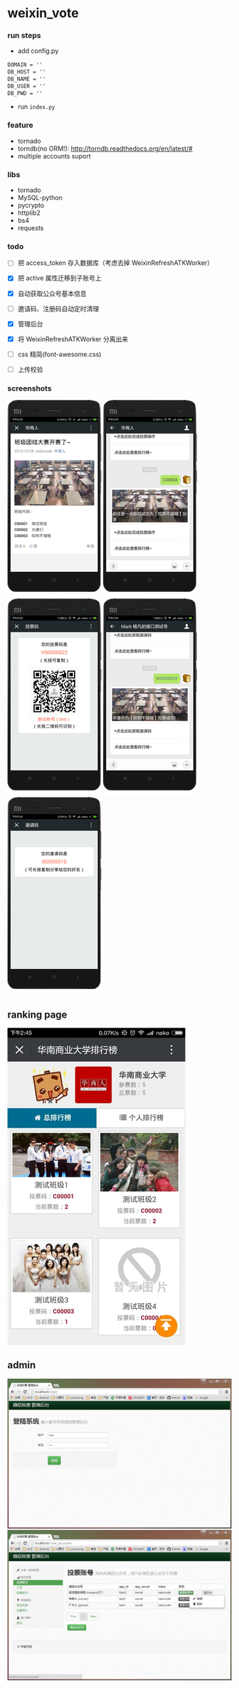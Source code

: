 # weixin_vote

### run steps
- add config.py
```
DOMAIN = ''
DB_HOST = ''
DB_NAME = ''
DB_USER = ''
DB_PWD = ''
```
- run `index.py`

### feature
- tornado
- torndb(no ORM!): http://torndb.readthedocs.org/en/latest/#
- multiple accounts suport

### libs
- tornado
- MySQL-python
- pycrypto
- httplib2
- bs4
- requests

### todo
- [ ] 把 access_token 存入数据库（考虑去掉 WeixinRefreshATKWorker）
- [x] 把 active 属性迁移到子账号上
- [x] 自动获取公众号基本信息
- [ ] 邀请码、注册码自动定时清理
- [x] 管理后台
- [x] 将 WeixinRefreshATKWorker 分离出来

- [ ] css 精简(font-awesome.css)
- [ ] 上传校验

### screenshots

![](art/1.png "")
![](art/2.png "")
![](art/3.png "")
![](art/4.png "")
![](art/5.png "")


## ranking page
![](art/ranking.jpg "")


## admin
![](art/admin_1.jpg "")
![](art/admin_2.jpg "")
